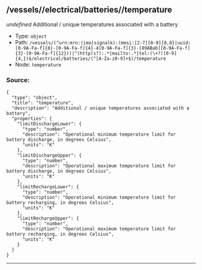## /vessels/<RegExp>/electrical/batteries/<RegExp>/temperature

*undefined*
Additional / unique temperatures associated with a battery

* Type: `object`
* Path: `/vessels/(^urn:mrn:(imo|signalk):(mmsi:[2-7][0-9]{8,8}|uuid:[0-9A-Fa-f]{8}-[0-9A-Fa-f]{4}-4[0-9A-Fa-f]{3}-[89ABab][0-9A-Fa-f]{3}-[0-9A-Fa-f]{12}))|^(http(s?):.*|mailto:.*|tel:(\+?)[0-9]{4,})$/electrical/batteries/(^[A-Za-z0-9]+$)/temperature`
* Node: `temperature`

### Source:
```
{
  "type": "object",
  "title": "temperature",
  "description": "Additional / unique temperatures associated with a battery",
  "properties": {
    "limitDischargeLower": {
      "type": "number",
      "description": "Operational minimum temperature limit for battery discharge, in degrees Celsius",
      "units": "K"
    },
    "limitDischargeUpper": {
      "type": "number",
      "description": "Operational maximum temperature limit for battery discharge, in degrees Celsius",
      "units": "K"
    },
    "limitRechargeLower": {
      "type": "number",
      "description": "Operational minimum temperature limit for battery recharging, in degrees Celsius",
      "units": "K"
    },
    "limitRechargeUpper": {
      "type": "number",
      "description": "Operational maximum temperature limit for battery recharging, in degrees Celsius",
      "units": "K"
    }
  }
}
```

---
